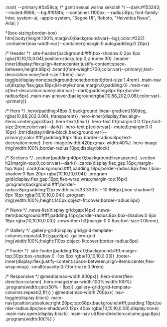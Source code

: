 :root{
  --primary:#0a58ca; /* ganti sesuai warna sekolah */
  --dark:#153243;
  --muted:#666;
  --bg:#f6f8fb;
  --container:1100px;
  --radius:8px;
  font-family: Inter, system-ui, -apple-system, "Segoe UI", Roboto, "Helvetica Neue", Arial;
}

*{box-sizing:border-box}
html,body{height:100%;margin:0;background:var(--bg);color:#222}
.container{max-width:var(--container);margin:0 auto;padding:0 20px}

/* Header */
.site-header{background:#fff;box-shadow:0 2px 6px rgba(10,10,10,0.04);position:sticky;top:0;z-index:30}
.header-inner{display:flex;align-items:center;justify-content:space-between;height:68px}
.brand{font-weight:700;color:var(--primary);text-decoration:none;font-size:1.1rem}
.nav-toggle{display:none;background:none;border:0;font-size:1.4rem}
.main-nav ul{display:flex;gap:18px;list-style:none;margin:0;padding:0}
.main-nav a{text-decoration:none;color:var(--dark);padding:8px 6px;border-radius:6px}
.main-nav a:hover{background:rgba(10,88,202,0.08);color:var(--primary)}

/* Hero */
.hero{padding:48px 0;background:linear-gradient(180deg, rgba(10,88,202,0.06), transparent)}
.hero-inner{display:flex;align-items:center;gap:30px}
.hero-text{flex:1}
.hero-text h1{margin:0 0 12px;font-size:2rem;color:var(--dark)}
.hero-text p{color:var(--muted);margin:0 0 16px}
.btn{display:inline-block;background:var(--primary);color:#fff;padding:10px 16px;border-radius:8px;text-decoration:none}
.hero-image{width:420px;max-width:40%}
.hero-image img{width:100%;border-radius:10px;display:block}

/* Sections */
.section{padding:40px 0;background:transparent}
.section h2{margin-top:0;color:var(--dark)}
.cards{display:flex;gap:16px;margin-top:16px}
.card{background:#fff;padding:18px;border-radius:8px;flex:1;box-shadow:0 6px 20px rgba(10,10,10,0.04)}
.program-grid{display:flex;gap:16px;flex-wrap:wrap;margin-top:16px}
.program{background:#fff;border-radius:8px;padding:12px;width:calc(33.333% - 10.666px);box-shadow:0 6px 18px rgba(10,10,10,0.04)}
.program img{width:100%;height:140px;object-fit:cover;border-radius:6px}

/* News */
.news-list{display:grid;gap:14px}
.news-item{background:#fff;padding:14px;border-radius:8px;box-shadow:0 6px 18px rgba(10,10,10,0.03)}
.news-item h3{margin:0 0 6px;font-size:1.05rem}

/* Gallery */
.gallery-grid{display:grid;grid-template-columns:repeat(4,1fr);gap:8px}
.gallery-grid img{width:100%;height:110px;object-fit:cover;border-radius:6px}

/* Footer */
.site-footer{padding:18px 0;background:#fff;margin-top:30px;box-shadow:0 -1px 6px rgba(10,10,10,0.03)}
.footer-inner{display:flex;justify-content:space-between;align-items:center;flex-wrap:wrap}
.small{opacity:0.7;font-size:0.9rem}

/* Responsive */
@media(max-width:900px){
  .hero-inner{flex-direction:column}
  .hero-image{max-width:100%;width:100%}
  .program{width:calc(50% - 8px)}
  .gallery-grid{grid-template-columns:repeat(2,1fr)}
}
@media(max-width:700px){
  .nav-toggle{display:block}
  .main-nav{position:absolute;right:20px;top:68px;background:#fff;padding:18px;border-radius:8px;box-shadow:0 12px 40px rgba(10,10,10,0.08);display:none}
  .main-nav.open{display:block}
  .main-nav ul{flex-direction:column;gap:8px}
  .program{width:100%}
}

